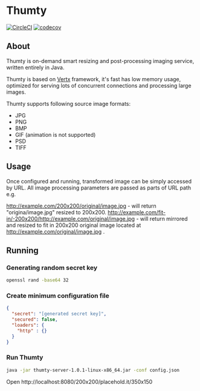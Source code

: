 # Thumty
[![CircleCI](https://circleci.com/gh/thumty/thumty.svg?style=svg)](https://circleci.com/gh/thumty/thumty)
[![codecov](https://codecov.io/gh/thumty/thumty/branch/master/graph/badge.svg)](https://codecov.io/gh/thumty/thumty)

## About
Thumty is on-demand smart resizing and post-processing imaging service, written entirely in Java. 

Thumty is based on [Vertx](http://vertx.io) framework, it's fast has low memory usage,  optimized for serving lots of concurrent connections and processing large images. 

Thumty supports following source image formats:
- JPG
- PNG
- BMP
- GIF (animation is not supported) 
- PSD
- TIFF

## Usage

Once configured and running, transformed image can be simply accessed by URL. All image processing parameters are passed as parts of URL path e.g.

http://example.com/200x200/original/image.jpg - will return "origina/image.jpg" resized to 200x200.
http://example.com/fit-in/-200x200/http://example.com/original/image.jpg - will return mirrored and resized to fit in 200x200 original image located at http://example.com/original/image.jpg .

## Running

### Generating random secret key

```bash 
openssl rand -base64 32
``` 

### Create minimum configuration file
```json
{
  "secret": "[generated secret key]",
  "secured": false,
  "loaders": {
    "http" : {}
  }
}
```

### Run Thumty
```bash 
java -jar thumty-server-1.0.1-linux-x86_64.jar -conf config.json
```

Open http://localhost:8080/200x200/placehold.it/350x150
